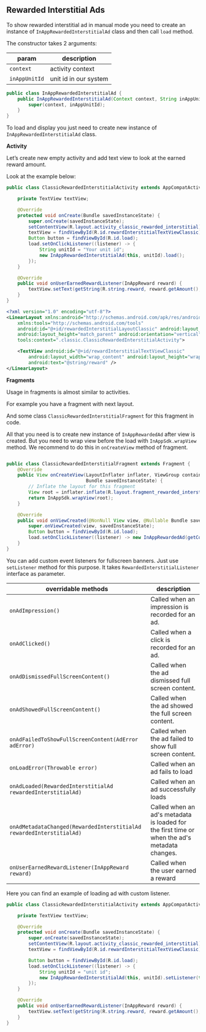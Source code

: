 ## Rewarded Interstitial Ads

To show rewarded interstitial ad in manual mode you need to create an instance
of `InAppRewardedInterstitialAd` class and then call `load` method.

The constructor takes 2 arguments:

| param | description |
| --- | --- |
| `context` | activity context |
| `inAppUnitId` | unit id in our system |

```java
public class InAppRewardedInterstitialAd {
    public InAppRewardedInterstitialAd(Context context, String inAppUnitId) {
        super(context, inAppUnitId);
    }
}

```

To load and display you just need to create new instance of `InAppRewardedInterstitialAd` class.

**Activity**

Let’s create new empty activity and add text view to look at the earned reward amount.

Look at the example below:

```java
public class ClassicRewardedInterstitialActivity extends AppCompatActivity implements RewardedInterstitialListener {

    private TextView textView;

    @Override
    protected void onCreate(Bundle savedInstanceState) {
        super.onCreate(savedInstanceState);
        setContentView(R.layout.activity_classic_rewarded_interstitial);
        textView = findViewById(R.id.rewardInterstitialTextViewClassic);
        Button button = findViewById(R.id.load);
        load.setOnClickListener((listener) -> {
            String unitId = "Your unit id";
            new InAppRewardedInterstitialAd(this, unitId).load();
        });
    }

    @Override
    public void onUserEarnedRewardListener(InAppReward reward) {
        textView.setText(getString(R.string.reward, reward.getAmount(), reward.getRewardType()));
    }
}

```

```xml
<?xml version="1.0" encoding="utf-8"?>
<LinearLayout xmlns:android="http://schemas.android.com/apk/res/android"
    xmlns:tools="http://schemas.android.com/tools"
    android:id="@+id/rewardedInterstitialLayoutClassic" android:layout_width="match_parent"
    android:layout_height="match_parent" android:orientation="vertical"
    tools:context=".classic.ClassicRewardedInterstitialActivity">

    <TextView android:id="@+id/rewardInterstitialTextViewClassic"
        android:layout_width="wrap_content" android:layout_height="wrap_content"
        android:text="@string/reward" />
</LinearLayout>
```

**Fragments**

Usage in fragments is almost similar to activities.

For example you have a fragment with next layout.

And some class `ClassicRewardedInterstitialFragment` for this fragment in code.

All that you need is to create new instance of `InAppRewardedAd` after view is created. But you need
to wrap view before the load with `InAppSdk.wrapView` method. We recommend to do this
in `onCreateView` method of fragment.

```java

public class ClassicRewardedInterstitialFragment extends Fragment {
    @Override
    public View onCreateView(LayoutInflater inflater, ViewGroup container,
                             Bundle savedInstanceState) {
        // Inflate the layout for this fragment
        View root = inflater.inflate(R.layout.fragment_rewarded_interstitial, container, false);
        return InAppSdk.wrapView(root);
    }

    @Override
    public void onViewCreated(@NonNull View view, @Nullable Bundle savedInstanceState) {
        super.onViewCreated(view, savedInstanceState);
        Button button = findViewById(R.id.load);
        load.setOnClickListener((listener) -> new InAppRewardedAd(getContext(), "Unit id").load());
    }
}
```

You can add custom event listeners for fullscreen banners. Just use `setListener` method for this
purpose. It takes `RewardedInterstitialListener` interface as parameter.

| overridable methods | description |
| --- | --- |
| `onAdImpression()` | Called when an impression is recorded for an ad. |
| `onAdClicked()` | Called when a click is recorded for an ad. |
| `onAdDismissedFullScreenContent()` | Called when the ad dismissed full screen content. |
| `onAdShowedFullScreenContent()` | Called when the ad showed the full screen content. |
| `onAdFailedToShowFullScreenContent(AdError adError)` | Called when the ad failed to show full screen content. |
| `onLoadError(Throwable error)` | Called when an ad fails to load |
| `onAdLoaded(RewardedInterstitialAd rewardedInterstitialAd)` | Called when an ad successfully loads |
| `onAdMetadataChanged(RewardedInterstitialAd rewardedInterstitialAd)` | Called when an ad's metadata is loaded for the first time or when the ad's metadata changes. |
| `onUserEarnedRewardListener(InAppReward reward)` | Called when the user earned a reward |

Here you can find an example of loading ad with custom listener.

```java
public class ClassicRewardedInterstitialActivity extends AppCompatActivity implements RewardedInterstitialListener {

    private TextView textView;

    @Override
    protected void onCreate(Bundle savedInstanceState) {
        super.onCreate(savedInstanceState);
        setContentView(R.layout.activity_classic_rewarded_interstitial);
        textView = findViewById(R.id.rewardInterstitialTextViewClassic);

        Button button = findViewById(R.id.load);
        load.setOnClickListener((listener) -> {
            String unitId = "unit id";
            new InAppRewardedInterstitialAd(this, unitId).setListener(this).load();
        });
    }

    @Override
    public void onUserEarnedRewardListener(InAppReward reward) {
        textView.setText(getString(R.string.reward, reward.getAmount(), reward.getRewardType()));
    }
}
```